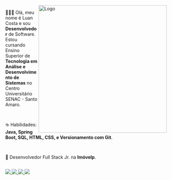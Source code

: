   <img src="https://camo.githubusercontent.com/c1dcb74cc1c1835b1d716f5051499a2814c683c806b15f04b0eba492863703e9/68747470733a2f2f63646e2e6472696262626c652e636f6d2f75736572732f3733303730332f73637265656e73686f74732f363538313234332f6176656e746f2e676966" min-width="250px" max-width="350px" width="400px" align="right" alt="Logo">


  <p align="left"> 👨🏻‍💻 Olá, meu nome é Luan Costa e sou <b>Desenvolvedor</b> de Software. Estou cursando 
    Ensino Superior de <b>Tecnologia em Análise e Desenvolvimento de Sistemas</b> 
    no Centro Universitário SENAC - Santo Amaro.</p>
  <br>
  <p align="left"> ☕ Habilidades: <b>Java, Spring Boot, SQL, HTML, CSS, e Versionamento com Git</b>.</p>
  <br>
  <p align="left" > 🧡 Desenvolvedor Full Stack Jr. na <b>Imóvelp</b>.</p>


  ##
 
<p align="left">
  <a href="https://www.youtube.com/channel/UC7qDGDYZ28c8sDYRKjYF9Og" target="_blank">
     <img src="https://img.shields.io/badge/YouTube-8a67f9?style=for-the-badge&logo=youtube&logoColor=white" target="_blank">
  </a>
  <a href="https://www.instagram.com/luan_carstairs" target="_blank">
    <img src="https://img.shields.io/badge/-Instagram-8a67f9?style=for-the-badge&logo=instagram&logoColor=white" target="_blank">
  </a>
  <a href="" target="_blank">
    <img src="https://img.shields.io/badge/Discord-8a67f9?style=for-the-badge&logo=discord&logoColor=white" target="_blank">
  </a> 
  <a href="https://www.linkedin.com/in/luan-costa-de-oliveira-349519200" target="_blank">
    <img src="https://img.shields.io/badge/-LinkedIn-8a67f9?style=for-the-badge&logo=linkedin&logoColor=white" target="_blank">
  </a> 
</p>
